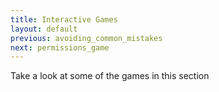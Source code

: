 ```yaml
---
title: Interactive Games
layout: default
previous: avoiding_common_mistakes
next: permissions_game
---
```


Take a look at some of the games in this section
